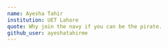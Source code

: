 ```yaml
---
name: Ayesha Tahir 
institution: UET Lahore 
quote: Why join the navy if you can be the pirate.
github_user: ayeshatahirme
---
```

